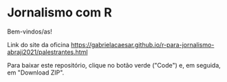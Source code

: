# Jornalismo com R
Bem-vindos/as!

Link do site da oficina
https://gabrielacaesar.github.io/r-para-jornalismo-abraji2021/palestrantes.html

Para baixar este repositório, clique no botão verde ("Code") e, em seguida, em "Download ZIP".

